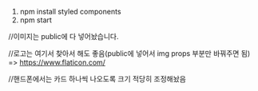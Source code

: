 1. npm install styled components
2. npm start


//이미지는 public에 다 넣어놨습니다.

//로고는 여기서 찾아서 해도 좋음(public에 넣어서 img props 부분만 바꿔주면 됨) => https://www.flaticon.com/

//핸드폰에서는 카드 하나씩 나오도록 크기 적당히 조정해놨음